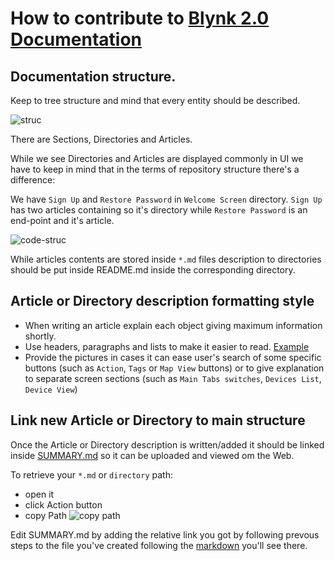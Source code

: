 # How to contribute to [Blynk 2.0 Documentation](https://github.com/blynkkk/docs)

## Documentation structure.
Keep to tree structure and mind that every entity should be described.

![struc](https://user-images.githubusercontent.com/67413917/104927828-91c74480-59aa-11eb-96af-d01e86cd2adc.PNG)

There are Sections, Directories and Articles.

While we see Directories and Articles are displayed commonly in UI we have to keep in mind that in the terms of repository structure there's a difference:

We have ``Sign Up`` and ``Restore Password`` in ``Welcome Screen`` directory.
``Sign Up`` has two articles containing so it's directory while ``Restore Password`` is an end-point and it's article.

![code-struc](https://user-images.githubusercontent.com/67413917/104929940-3b0f3a00-59ad-11eb-82fa-f25091d5f92d.PNG)

While articles contents are stored inside ``*.md`` files description to directories should be put inside README.md inside the corresponding directory.

## Article or Directory description formatting style
- When writing an article explain each object giving maximum information shortly.
- Use headers, paragraphs and lists to make it easier to read. [Example](https://github.com/blynkkk/docs/blob/main/web-dashboard/for-developers/products/dashboard/Chart.md)
- Provide the pictures in cases it can ease user's search of some specific buttons (such as ``Action``, ``Tags`` or ``Map View`` buttons) or to give explanation to separate screen sections (such as ``Main Tabs switches``, ``Devices List``, ``Device View``) 

## Link new Article or Directory to main structure
Once the Article or Directory description is written/added it should be linked inside [SUMMARY.md](https://github.com/blynkkk/docs/blob/main/SUMMARY.md) so it can be uploaded and viewed om the Web. 

To retrieve your ``*.md`` or ``directory`` path: 
- open it
- click Action button
- copy Path
![copy path](https://user-images.githubusercontent.com/67413917/104936510-4d8d7180-59b5-11eb-8a8f-83fb49878bed.PNG)

Edit SUMMARY.md by adding the relative link you got by following prevous steps to the file you've created following the [markdown](https://guides.github.com/features/mastering-markdown/) you'll see there.
